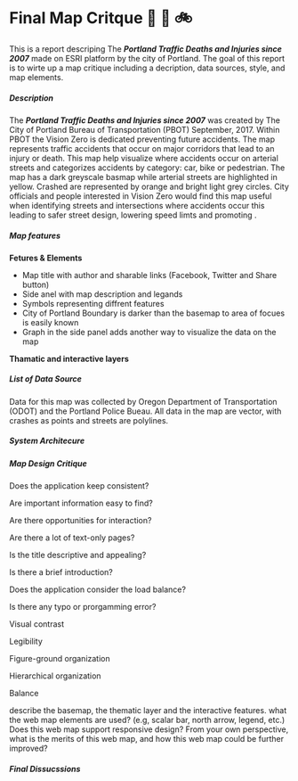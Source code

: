 # Final Map Critque :walking: :car: :bike:
This is a report descriping The ***Portland Traffic Deaths and Injuries since 2007*** made on ESRI platform by the city of Portland. The goal of this report is to wirte up a map critique including a decription, data sources, style, and map elements.

##### Description
The ***Portland Traffic Deaths and Injuries since 2007*** was created by The City of Portland Bureau of Transportation (PBOT) September, 2017. Within PBOT the Vision Zero is dedicated preventing future accidents. The map represents traffic accidents that occur on major corridors that lead to an injury or death. This map help visualize where accidents occur on arterial streets and categorizes accidents by category: car, bike or pedestrian. The map has a dark greyscale basmap while arterial streets are highlighted in yellow. Crashed are represented by orange and bright light grey circles. City officials and people interested in Vision Zero would find this map useful when identifying streets and intersections where accidents occur this leading to safer street design, lowering speed limts and promoting . 

##### Map features
**Fetures & Elements**
* Map title with author and sharable links (Facebook, Twitter and Share button)
* Side anel with map description and legands
* Symbols representing diffrent features
* City of Portland Boundary is darker than the basemap to area of focues is easily known
* Graph in the side panel adds another way to visualize the data on the map

**Thamatic and interactive layers**

##### List of Data Source
Data for this map was collected by Oregon Department of Transportation (ODOT) and the Portland Police Bueau. All data in the map are vector, with crashes as points and streets are polylines.

##### System Architecure

##### Map Design Critique

Does the application keep consistent?

Are important information easy to find?

Are there opportunities for interaction?

Are there a lot of text-only pages?

Is the title descriptive and appealing?

Is there a brief introduction?

Does the application consider the load balance?

Is there any typo or prorgamming error?

Visual contrast

Legibility

Figure-ground organization

Hierarchical organization

Balance

describe the basemap, the thematic layer and the interactive features.
what the web map elements are used? (e.g, scalar bar, north arrow, legend, etc.)
Does this web map support responsive design?
From your own perspective, what is the merits of this web map, and how this web map could be further improved?

##### Final Dissucssions

